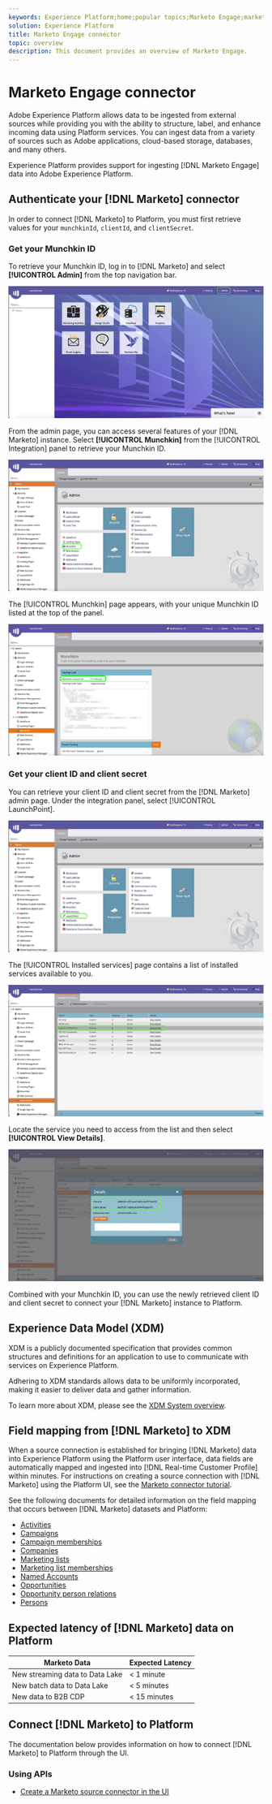 ```yaml
---
keywords: Experience Platform;home;popular topics;Marketo Engage;marketo engage;marketo
solution: Experience Platform
title: Marketo Engage connector
topic: overview
description: This document provides an overview of Marketo Engage.
---
```


# Marketo Engage connector

Adobe Experience Platform allows data to be ingested from external sources while providing you with the ability to structure, label, and enhance incoming data using Platform services. You can ingest data from a variety of sources such as Adobe applications, cloud-based storage, databases, and many others.

Experience Platform provides support for ingesting [!DNL Marketo Engage] data into Adobe Experience Platform.

## Authenticate your [!DNL Marketo] connector

In order to connect [!DNL Marketo] to Platform, you must first retrieve values for your `munchkinId`, `clientId`, and `clientSecret`.

### Get your Munchkin ID

To retrieve your Munchkin ID, log in to [!DNL Marketo] and select **[!UICONTROL Admin]** from the top navigation bar.

![home](./images/marketo/home.png)

From the admin page, you can access several features of your [!DNL Marketo] instance. Select **[!UICONTROL Munchkin]** from the [!UICONTROL Integration] panel to retrieve your Munchkin ID.

![admin-munchkin](./images/marketo/admin-munchkin.png)

The [!UICONTROL Munchkin] page appears, with your unique Munchkin ID listed at the top of the panel. 

![munchkin-Id](./images/marketo/munchkin-id.png)

### Get your client ID and client secret

You can retrieve your client ID and client secret from the [!DNL Marketo] admin page. Under the integration panel, select [!UICONTROL LaunchPoint].

![admin-launchpoint](./images/marketo/admin-launchpoint.png)

The [!UICONTROL Installed services] page contains a list of installed services available to you.

![services](./images/marketo/services.png)

Locate the service you need to access from the list and then select **[!UICONTROL View Details]**.

![client-keys](./images/marketo/client-keys.png)

Combined with your Munchkin ID, you can use the newly retrieved client ID and client secret to connect your [!DNL Marketo] instance to Platform.

## Experience Data Model (XDM)

XDM is a publicly documented specification that provides common structures and definitions for an application to use to communicate with services on Experience Platform.

Adhering to XDM standards allows data to be uniformly incorporated, making it easier to deliver data and gather information.

To learn more about XDM, please see the [XDM System overview](../../../xdm/home.md).

## Field mapping from [!DNL Marketo] to XDM

When a source connection is established for bringing [!DNL Marketo] data into Experience Platform using the Platform user interface, data fields are automatically mapped and ingested into [!DNL Real-time Customer Profile] within minutes. For instructions on creating a source connection with [!DNL Marketo] using the Platform UI, see the [Marketo connector tutorial](../../tutorials/ui/create/adobe-applications/marketo.md).

See the following documents for detailed information on the field mapping that occurs between [!DNL Marketo] datasets and Platform:

* [Activities](./marketo-mapping/activities.md)
* [Campaigns](./marketo-mapping/campaigns.md)
* [Campaign memberships](./marketo-mapping/campaign-memberships.md)
* [Companies](./marketo-mapping/companies.md)
* [Marketing lists](./marketo-mapping/marketing-lists.md)
* [Marketing list memberships](./marketo-mapping/marketing-list-memberships.md)
* [Named Accounts](./marketo-mapping/named-accounts.md)
* [Opportunities](./marketo-mapping/opportunities.md)
* [Opportunity person relations](./marketo-mapping/opportunity-person-relations.md)
* [Persons](./marketo-mapping/persons.md)

## Expected latency of [!DNL Marketo] data on Platform

| Marketo Data | Expected Latency |
| ------------ | ---------------- |
| New streaming data to Data Lake | < 1 minute |
| New batch data to Data Lake | < 5 minutes |
| New data to B2B CDP | < 15 minutes |

## Connect [!DNL Marketo] to Platform

The documentation below provides information on how to connect [!DNL Marketo] to Platform through the UI.

### Using APIs

* [Create a Marketo source connector in the UI](../../tutorials/ui/create/adobe-applications/marketo.md)